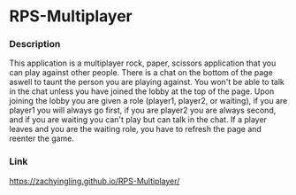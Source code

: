 # RPS-Multiplayer

### Description

This application is a multiplayer rock, paper, scissors application that you can play against other people. There is a chat on the bottom of the page aswell to taunt the person you are playing against. You won't be able to talk in the chat unless you have joined the lobby at the top of the page. Upon joining the lobby you are given a role (player1, player2, or waiting), if you are player1 you will always go first, if you are player2 you are always second, and if you are waiting you can't play but can talk in the chat. If a player leaves and you are the waiting role, you have to refresh the page and reenter the game.

### Link
https://zachyingling.github.io/RPS-Multiplayer/
